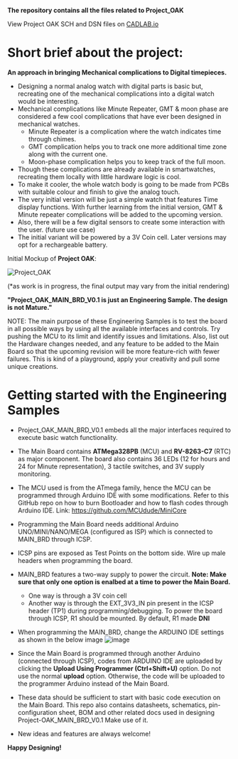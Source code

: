 **The repository contains all the files related to Project_OAK**

View Project OAK SCH and DSN files on [CADLAB.io](https://cadlab.io/project/28412)

# Short brief about the project:

**An approach in bringing Mechanical complications to Digital timepieces.**

* Designing a normal analog watch with digital parts is basic but, recreating one of the mechanical complications 
  into a digital watch would be interesting. 
* Mechanical complications like Minute Repeater, GMT & moon phase are considered a few cool complications that have ever been designed in mechanical watches.
    * Minute Repeater is a complication where the watch indicates time through chimes.
    * GMT complication helps you to track one more additional time zone along with the current one.
    * Moon-phase complication helps you to keep track of the full moon.
* Though these complications are already available in smartwatches, recreating them locally with little hardware logic is cool. 
* To make it cooler, the whole watch body is going to be made from PCBs with suitable colour and finish to give the analog touch.
* The very initial version will be just a simple watch that features Time display functions. With further learning from the initial version, GMT & Minute repeater complications will be added to the upcoming version.
* Also, there will be a few digital sensors to create some interaction with the user. (future use case)
* The initial variant will be powered by a 3V Coin cell. Later versions may opt for a rechargeable battery.

Initial Mockup of **Project OAK**: 

![Project_OAK](https://github.com/user-attachments/assets/a187dfe7-927f-47bf-b156-ca0d9f44ddec)

(*as work is in progress, the final output may vary from the initial rendering)


**"Project_OAK_MAIN_BRD_V0.1 is just an Engineering Sample. The design is not Mature."**


NOTE: The main purpose of these Engineering Samples is to test the board in all possible ways by using all the available interfaces and controls. Try pushing the MCU to its limit and identify issues and limitations. Also, list out the Hardware changes needed, and any feature to be added to the Main Board so that the upcoming revision will be more feature-rich with fewer failures. This is kind of a playground, apply your creativity and pull some unique creations. 


# Getting started with the Engineering Samples

* Project_OAK_MAIN_BRD_V0.1 embeds all the major interfaces required to execute basic watch functionality.
* The Main Board contains **ATMega328PB** (MCU) and **RV-8263-C7** (RTC) as major component. The board also contains 36 LEDs (12 for hours and 24 for Minute representation), 3 tactile switches, and 3V supply monitoring.
* The MCU used is from the ATmega family, hence the MCU can be programmed through Arduino IDE with some modifications. Refer to this GitHub repo on how to burn Bootloader and how to flash codes through Arduino IDE. Link: https://github.com/MCUdude/MiniCore
* Programming the Main Board needs additional Arduino UNO/MINI/NANO/MEGA (configured as ISP) which is connected to MAIN_BRD through ICSP.
* ICSP pins are exposed as Test Points on the bottom side. Wire up male headers when programming the board.
* MAIN_BRD features a two-way supply to power the circuit. **Note: Make sure that only one option is enalbed at a time to power the Main Board.**
  * One way is through a 3V coin cell
  * Another way is through the EXT_3V3_IN pin present in the ICSP header (TP1) during programming/debugging. To power the board through ICSP, R1 should be mounted. By default, R1 made **DNI**
* When programming the MAIN_BRD, change the ARDUINO IDE settings as shown in the below image
  ![image](https://github.com/user-attachments/assets/9ddba8e6-f67e-4086-b126-84e10bf74e95)
* Since the Main Board is programmed through another Arduino (connected through ICSP), codes from ARDUINO IDE are uploaded by clicking the **Upload Using Programmer (Ctrl+Shift+U)** option. Do not use the normal **upload** option. Otherwise, the code will be uploaded to the programmer Arduino instead of the Main Board.

* These data should be sufficient to start with basic code execution on the Main Board. This repo also contains datasheets, schematics, pin-configuration sheet, BOM and other related docs used in designing Project-OAK_MAIN_BRD_V0.1 Make use of it.

* New ideas and features are always welcome!

**Happy Designing!**
